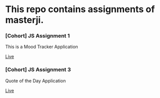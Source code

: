 <h1>This repo contains assignments of masterji.</h1>
<div>
<h3>[Cohort] JS Assignment 1</h3>
  <p>This is a Mood Tracker Application</p>
<a href="https://masterji-liart.vercel.app/">Live</a>
</div>
<div>
<h3>[Cohort] JS Assignment 3</h3>
  <p>Quote of the Day Application</p>
<a href="https://masterji-3tih.vercel.app/">Live</a>
</div>
